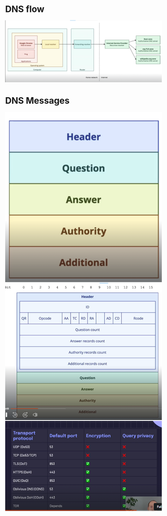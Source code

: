 # DNS flow
![5245a932a643d9c3701c03fbfd0e275d.png](../_resources/5245a932a643d9c3701c03fbfd0e275d.png)
# DNS Messages
![5be0b3bda757a071a994474e2f865b79.png](../_resources/5be0b3bda757a071a994474e2f865b79.png)
![5975716eb325d6a62c841484961af4c2.png](../_resources/5975716eb325d6a62c841484961af4c2.png)
![a6dd94d1665a100305bf1d6bd79a3982.png](../_resources/a6dd94d1665a100305bf1d6bd79a3982.png)